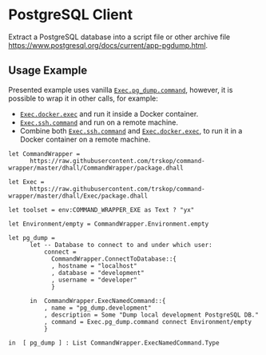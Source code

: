 # PostgreSQL Client

Extract a PostgreSQL database into a script file or other archive file
<https://www.postgresql.org/docs/current/app-pgdump.html>.


## Usage Example

Presented example uses vanilla [`Exec.pg_dump.command`](./command), however,
it is possible to wrap it in other calls, for example:

*   [`Exec.docker.exec`](../docker/exec) and run it inside a Docker container.
*   [`Exec.ssh.command`](../ssh/command) and run on a remote machine.
*   Combine both [`Exec.ssh.command`](../ssh/command) and
    [`Exec.docker.exec`](../docker/exec), to run it in a Docker container on a
    remote machine.

```Dhall
let CommandWrapper =
      https://raw.githubusercontent.com/trskop/command-wrapper/master/dhall/CommandWrapper/package.dhall

let Exec =
      https://raw.githubusercontent.com/trskop/command-wrapper/master/dhall/Exec/package.dhall

let toolset = env:COMMAND_WRAPPER_EXE as Text ? "yx"

let Environment/empty = CommandWrapper.Environment.empty

let pg_dump =
      let -- Database to connect to and under which user:
          connect =
            CommandWrapper.ConnectToDatabase::{
            , hostname = "localhost"
            , database = "development"
            , username = "developer"
            }

      in  CommandWrapper.ExecNamedCommand::{
          , name = "pg_dump.development"
          , description = Some "Dump local development PostgreSQL DB."
          , command = Exec.pg_dump.command connect Environment/empty
          }

in  [ pg_dump ] : List CommandWrapper.ExecNamedCommand.Type
```
